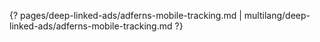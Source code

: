 {? pages/deep-linked-ads/adferns-mobile-tracking.md | multilang/deep-linked-ads/adferns-mobile-tracking.md ?}
